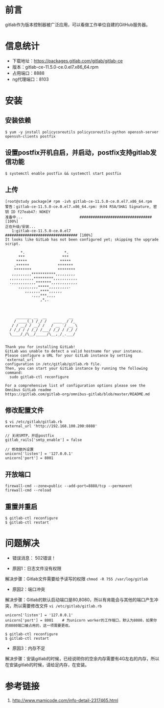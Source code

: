 # 前言

gitlab作为版本控制器被广泛应用，可以看做工作单位自建的GitHub服务器。

# 信息统计

- 下载地址：https://packages.gitlab.com/gitlab/gitlab-ce
- 版本：gitlab-ce-11.5.0-ce.0.el7.x86_64.rpm
- 占用端口：8888
- ng代理端口：8103

# 安装

## 安装依赖

```
$ yum -y install policycoreutils policycoreutils-python openssh-server openssh-clients postfix
```

## 设置postfix开机自启，并启动，postfix支持gitlab发信功能

```
$ systemctl enable postfix && systemctl start postfix
```

## 上传

```
[root@study package]# rpm -ivh gitlab-ce-11.5.0-ce.0.el7.x86_64.rpm
警告：gitlab-ce-11.5.0-ce.0.el7.x86_64.rpm: 头V4 RSA/SHA1 Signature, 密钥 ID f27eab47: NOKEY
准备中...                          ################################# [100%]
正在升级/安装...
   1:gitlab-ce-11.5.0-ce.0.el7        ################################# [100%]
It looks like GitLab has not been configured yet; skipping the upgrade script.

       *.                  *.
      ***                 ***
     *****               *****
    .******             *******
    ********            ********
   ,,,,,,,,,***********,,,,,,,,,
  ,,,,,,,,,,,*********,,,,,,,,,,,
  .,,,,,,,,,,,*******,,,,,,,,,,,,
      ,,,,,,,,,*****,,,,,,,,,.
         ,,,,,,,****,,,,,,
            .,,,***,,,,
                ,*,.



     _______ __  __          __
    / ____(_) /_/ /   ____ _/ /_
   / / __/ / __/ /   / __ `/ __ \
  / /_/ / / /_/ /___/ /_/ / /_/ /
  \____/_/\__/_____/\__,_/_.___/


Thank you for installing GitLab!
GitLab was unable to detect a valid hostname for your instance.
Please configure a URL for your GitLab instance by setting `external_url`
configuration in /etc/gitlab/gitlab.rb file.
Then, you can start your GitLab instance by running the following command:
  sudo gitlab-ctl reconfigure

For a comprehensive list of configuration options please see the Omnibus GitLab readme
https://gitlab.com/gitlab-org/omnibus-gitlab/blob/master/README.md

```

## 修改配置文件

```
$ vi /etc/gitlab/gitlab.rb
external_url 'http://192.168.100.200:8888'

// 关闭SMTP，开启postfix
gitlab_rails['smtp_enable'] = false

// 修改额外设置
unicorn['listen'] = '127.0.0.1'
unicorn['port'] = 8001
```

## 开放端口

```
firewall-cmd --zone=public --add-port=8888/tcp --permanent
firewall-cmd --reload
```

## 重置并重启

```
$ gitlab-ctl reconfigure
$ gitlab-ctl restart
```

# 问题解决

- 错误消息： 502错误！

- 原因1：日志文件没有权限

解决步骤：Gitlab文件需要给予读写的权限 `chmod -R 755 /var/log/gitlab`

- 原因2：端口冲突

解决步骤：Gitlab的默认启动端口是80,8080，所以有肯能会与其他的端口产生冲突，所以需要修改文件 `vi /etc/gitlab/gitlab.rb`

```
unicorn['listen'] = '127.0.0.1'
unicorn['port'] = 8001    # 为unicorn worker的工作端口，默认为8080，如果你的8080端口被占用的，这一项需要更改。

$ gitlab-ctl reconfigure
$ gitlab-ctl restart
```

- 原因3：内存不足

解决步骤：安装gitlab的时候，已经说明你的空余内存需要有4G左右的内存，所以在安装gitlab的时候，请给足内存，在安装。

# 参考链接

1. http://www.mamicode.com/info-detail-2317465.html
